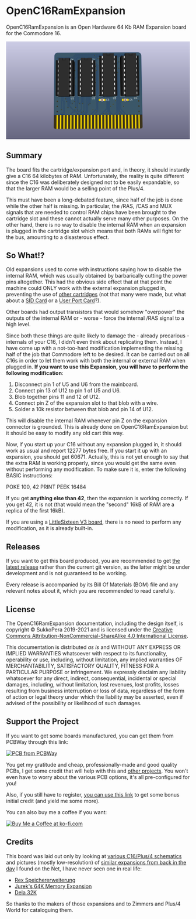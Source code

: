 
# OpenC16RamExpansion
OpenC16RamExpansion is an Open Hardware 64 Kb RAM Expansion board for the Commodore 16.

![Board](https://raw.githubusercontent.com/SukkoPera/OpenC16RamExpansion/master/img/render-top.png)

## Summary
The board fits the cartridge/expansion port and, in theory, it should instantly give a C16 64 kilobytes of RAM. Unfortunately, the reality is quite different since the C16 was deliberately designed not to be easily expandable, so that the larger RAM would be a selling point of the Plus/4.

This must have been a long-debated feature, since half of the job is done while the other half is missing. In particular, the /RAS, /CAS and MUX signals that are needed to control RAM chips have been brought to the cartridge slot and these cannot actually serve many other purposes. On the other hand, there is no way to disable the internal RAM when an expansion is plugged in the cartridge slot which means that both RAMs will fight for the bus, amounting to a disasterous effect. 

## So What!?
Old expansions used to come with instructions saying how to disable the internal RAM, which was usually obtained by barbarically cutting the power pins altogether. This had the obvious side effect that at that point the machine could ONLY work with the external expansion plugged in, preventing the use of [other cartridges](https://github.com/SukkoPera/OpenC16Cart) (not that many were made, but what about a [SID Card](https://github.com/SukkoPera/ReSeed) or a [User Port Card](https://github.com/SukkoPera/16up)?).

Other boards had output transistors that would somehow "overpower" the outputs of the internal RAM or - worse - force the internal /RAS signal to a high level.

Since both these things are quite likely to damage the - already precarious - internals of your C16, I didn't even think about replicating them. Instead, I have come up with a not-too-hard modification implementing the missing half of the job that Commodore left to be desired. It can be carried out on all C16s in order to let them work with both the internal or external RAM when plugged in. **If you want to use this Expansion, you will have to perform the following modification**:

1. Disconnect pin 1 of U5 and U6 from the mainboard.
2. Connect pin 13 of U12 to pin 1 of U5 and U6.
3. Blob together pins 11 and 12 of U12.
4. Connect pin Z of the expansion slot to that blob with a wire.
5. Solder a 10k resistor between that blob and pin 14 of U12.

This will disable the internal RAM whenever pin Z on the expansion connector is grounded. This is already done on OpenC16RamExpansion but it should be easy to modify any old cart this way.

Now, if you start up your C16 without any expansion plugged in, it should work as usual and report 12277 bytes free. If you start it up with an expansion, you should get 60671. Actually, this is not yet enough to say that the extra RAM is working properly, since you would get the same even without performing any modification. To make sure it is, enter the following BASIC instructions:

POKE 100, 42
PRINT PEEK 16484

If you get **anything else than 42**, then the expansion is working correctly. If you get 42, it is not (that would mean the "second" 16kB of RAM are a replica of the first 16kB).

If you are using a [LittleSixteen V3 board](https://github.com/SukkoPera/LittleSixteen), there is no need to perform any modification, as it is already built-in.


## Releases
If you want to get this board produced, you are recommended to get [the latest release](https://github.com/SukkoPera/OpenC16RamExpansion/releases) rather than the current git version, as the latter might be under development and is not guaranteed to be working.

Every release is accompanied by its Bill Of Materials (BOM) file and any relevant notes about it, which you are recommended to read carefully.

## License
The OpenC16RamExpansion documentation, including the design itself, is copyright &copy; SukkoPera 2019-2021 and is licensed under the [Creative Commons Attribution-NonCommercial-ShareAlike 4.0 International License](https://creativecommons.org/licenses/by-nc-sa/4.0/).

This documentation is distributed *as is* and WITHOUT ANY EXPRESS OR IMPLIED WARRANTIES whatsoever with respect to its functionality, operability or use, including, without limitation, any implied warranties OF MERCHANTABILITY, SATISFACTORY QUALITY, FITNESS FOR A PARTICULAR PURPOSE or infringement. We expressly disclaim any liability whatsoever for any direct, indirect, consequential, incidental or special damages, including, without limitation, lost revenues, lost profits, losses resulting from business interruption or loss of data, regardless of the form of action or legal theory under which the liability may be asserted, even if advised of the possibility or likelihood of such damages.

## Support the Project
If you want to get some boards manufactured, you can get them from PCBWay through this link:

[![PCB from PCBWay](https://www.pcbway.com/project/img/images/frompcbway.png)](https://www.pcbway.com/project/shareproject/OpenC16RamExpansion_V2.html)

You get my gratitude and cheap, professionally-made and good quality PCBs, I get some credit that will help with this and [other projects](https://www.pcbway.com/project/member/shareproject/?bmbid=41100). You won't even have to worry about the various PCB options, it's all pre-configured for you!

Also, if you still have to register, [you can use this link](https://www.pcbway.com/setinvite.aspx?inviteid=41100) to get some bonus initial credit (and yield me some more).

You can also buy me a coffee if you want:

<a href='https://ko-fi.com/L3L0U18L' target='_blank'><img height='36' style='border:0px;height:36px;' src='https://az743702.vo.msecnd.net/cdn/kofi2.png?v=2' border='0' alt='Buy Me a Coffee at ko-fi.com' /></a>

## Credits
This board was laid out only by looking at [various C16/Plus/4 schematics](http://www.zimmers.net/anonftp/pub/cbm/schematics/computers/plus4/index.html) and pictures (mostly low-resolution) of [similar expansions from back in the day](http://plus4world.powweb.com/hardware) I found on the Net, I have never seen one in real life:
* [Rex Speichererweiterung](https://plus4world.powweb.com/hardware/Rex_Speichererweiterung)
* [Jurek's 64K Memory Expansion](https://plus4world.powweb.com/hardware/Jureks_64K_Memory_Expansion)
* [Dela 32K](https://plus4world.powweb.com/hardware/Dela_32K)

So thanks to the makers of those expansions and to Zimmers and Plus/4 World for cataloguing them.
